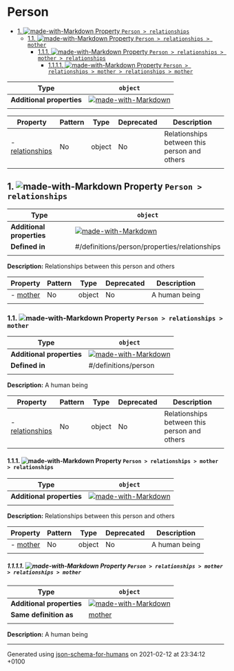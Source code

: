 # Person

- [1. ![made-with-Markdown](https://img.shields.io/badge/Optional-yellow) Property `Person > relationships`](#relationships)
  - [1.1. ![made-with-Markdown](https://img.shields.io/badge/Optional-yellow) Property `Person > relationships > mother`](#relationships_mother)
    - [1.1.1. ![made-with-Markdown](https://img.shields.io/badge/Optional-yellow) Property `Person > relationships > mother > relationships`](#relationships_mother_relationships)
      - [1.1.1.1. ![made-with-Markdown](https://img.shields.io/badge/Optional-yellow) Property `Person > relationships > mother > relationships > mother`](#relationships_mother_relationships_mother)

| Type | `object` |
| ---- | --- |
| **Additional properties** |[![made-with-Markdown](https://img.shields.io/badge/Any%20type-allowed-green)](# "Additional Properties of any type are allowed.")|
|  |  |

| Property | Pattern | Type | Deprecated | Description |
| -------- | ------- | ---- | ---------- | ----------- |
|-  [relationships](#relationships)|No|object|No|Relationships between this person and others|
|  |  |  |  |  |

## <a name="relationships"></a>1. ![made-with-Markdown](https://img.shields.io/badge/Optional-yellow) Property `Person > relationships`

| Type | `object` |
| ---- | --- |
| **Additional properties** |[![made-with-Markdown](https://img.shields.io/badge/Any%20type-allowed-green)](# "Additional Properties of any type are allowed.")|
| **Defined in** | #/definitions/person/properties/relationships |
|  |  |

**Description:** Relationships between this person and others

| Property | Pattern | Type | Deprecated | Description |
| -------- | ------- | ---- | ---------- | ----------- |
|-  [mother](#relationships_mother)|No|object|No|A human being|
|  |  |  |  |  |

### <a name="relationships_mother"></a>1.1. ![made-with-Markdown](https://img.shields.io/badge/Optional-yellow) Property `Person > relationships > mother`

| Type | `object` |
| ---- | --- |
| **Additional properties** |[![made-with-Markdown](https://img.shields.io/badge/Any%20type-allowed-green)](# "Additional Properties of any type are allowed.")|
| **Defined in** | #/definitions/person |
|  |  |

**Description:** A human being

| Property | Pattern | Type | Deprecated | Description |
| -------- | ------- | ---- | ---------- | ----------- |
|-  [relationships](#relationships_mother_relationships)|No|object|No|Relationships between this person and others|
|  |  |  |  |  |

#### <a name="relationships_mother_relationships"></a>1.1.1. ![made-with-Markdown](https://img.shields.io/badge/Optional-yellow) Property `Person > relationships > mother > relationships`

| Type | `object` |
| ---- | --- |
| **Additional properties** |[![made-with-Markdown](https://img.shields.io/badge/Any%20type-allowed-green)](# "Additional Properties of any type are allowed.")|
|  |  |

**Description:** Relationships between this person and others

| Property | Pattern | Type | Deprecated | Description |
| -------- | ------- | ---- | ---------- | ----------- |
|-  [mother](#relationships_mother_relationships_mother)|No|object|No|A human being|
|  |  |  |  |  |

##### <a name="relationships_mother_relationships_mother"></a>1.1.1.1. ![made-with-Markdown](https://img.shields.io/badge/Optional-yellow) Property `Person > relationships > mother > relationships > mother`

| Type | `object` |
| ---- | --- |
| **Additional properties** |[![made-with-Markdown](https://img.shields.io/badge/Any%20type-allowed-green)](# "Additional Properties of any type are allowed.")|
| **Same definition as** | [mother](#relationships_mother) |
|  |  |

**Description:** A human being

----------------------------------------------------------------------------------------------------------------------------
Generated using [json-schema-for-humans](https://github.com/coveooss/json-schema-for-humans) on 2021-02-12 at 23:34:12 +0100